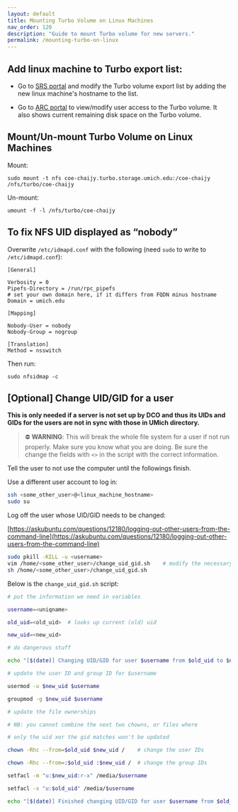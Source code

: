 ```yaml
---
layout: default
title: Mounting Turbo Volume on Linux Machines
nav_order: 120
description: "Guide to mount Turbo volume for new servers."
permalink: /mounting-turbo-on-linux
---
```

## Add linux machine to Turbo export list:

- Go to [SRS portal](https://srs.it.umich.edu/orders/services/2) and modify the Turbo volume export list by adding the new linux machine's hostname to the list.

- Go to [ARC portal](https://portal.arc.umich.edu/project/chaijy/turbo/volume-detail/coe-chaijy) to view/modify user access to the Turbo volume. It also shows current remaining disk space on the Turbo volume.

## Mount/Un-mount Turbo Volume on Linux Machines

Mount:
```
sudo mount -t nfs coe-chaijy.turbo.storage.umich.edu:/coe-chaijy /nfs/turbo/coe-chaijy
```
Un-mount:
```
umount -f -l /nfs/turbo/coe-chaijy
```

## To fix NFS UID displayed as “nobody”
Overwrite `/etc/idmapd.conf` with the following (need `sudo` to write to `/etc/idmapd.conf`):
```
[General]

Verbosity = 0
Pipefs-Directory = /run/rpc_pipefs
# set your own domain here, if it differs from FQDN minus hostname
Domain = umich.edu

[Mapping]

Nobody-User = nobody
Nobody-Group = nogroup

[Translation]
Method = nsswitch
```
Then run:
```
sudo nfsidmap -c
```

## [Optional] Change UID/GID for a user

**This is only needed if a server is not set up by DCO and thus its UIDs and GIDs for the users are not in sync with those in UMich directory.**

> ⛔️️ **WARNING**: This will break the whole file system for a user if not run properly. Make sure you know what you are doing. Be sure the change the fields with `<>` in the script with the correct information.

Tell the user to not use the computer until the followings finish.

Use a different user account to log in:

```bash
ssh <some_other_user>@<linux_machine_hostname>
sudo su
```

Log off the user whose UID/GID needs to be changed:

[https://askubuntu.com/questions/12180/logging-out-other-users-from-the-command-line](https://askubuntu.com/questions/12180/logging-out-other-users-from-the-command-line)


```bash
sudo pkill -KILL -u <username>
vim /home/<some_other_user>/change_uid_gid.sh    # modify the necessary username, UID/GID
sh /home/<some_other_user>/change_uid_gid.sh
```

Below is the `change_uid_gid.sh` script:

```bash
# put the information we need in variables

username=<uniqname>

old_uid=<old_uid>  # looks up current (old) uid

new_uid=<new_uid>

# do dangerous stuff

echo "[$(date)] Changing UID/GID for user $username from $old_uid to $new_uid" >> "$username"_change.txt

# update the user ID and group ID for $username

usermod -u $new_uid $username

groupmod -g $new_uid $username

# update the file ownerships

# NB: you cannot combine the next two chowns, or files where

# only the uid xor the gid matches won't be updated

chown -Rhc --from=$old_uid $new_uid /    # change the user IDs

chown -Rhc --from=:$old_uid :$new_uid /  # change the group IDs

setfacl -m "u:$new_uid:r-x" /media/$username

setfacl -x "u:$old_uid" /media/$username

echo "[$(date)] Finished changing UID/GID for user $username from $old_uid to $new_uid" >> "$username"_change.txt
```